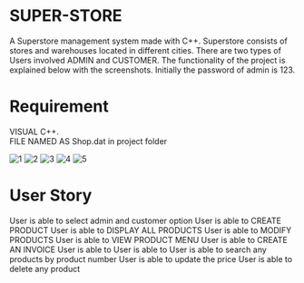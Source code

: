 # SUPER-STORE
A Superstore management system made with C++.
Superstore consists of stores and warehouses located in different cities. There are two types of Users involved ADMIN and CUSTOMER. The functionality of the project is explained below with the screenshots.
Initially the password of admin is 123.

# Requirement
VISUAL C++.  
FILE NAMED AS Shop.dat in project folder

![1](https://user-images.githubusercontent.com/77246714/104466558-2f033100-55d7-11eb-8849-8f21736b76ca.PNG)
![2](https://user-images.githubusercontent.com/77246714/104466564-31658b00-55d7-11eb-99cd-3c30837f02b0.PNG)
![3](https://user-images.githubusercontent.com/77246714/104466569-3296b800-55d7-11eb-997f-4301d1779cb8.PNG)
![4](https://user-images.githubusercontent.com/77246714/104466576-33c7e500-55d7-11eb-8999-7885ad0e1ee2.PNG)
![5](https://user-images.githubusercontent.com/77246714/104466948-94efb880-55d7-11eb-81fb-41826ac6e9f7.PNG)

# User Story
User is able to select admin and customer option
User is able to CREATE PRODUCT
User is able to DISPLAY ALL PRODUCTS 
User is able to MODIFY PRODUCTS 
User is able to VIEW PRODUCT MENU 
User is able to CREATE AN INVOICE
User is able to 
User is able to 
User is able to search any products by product number
User is able to update the price
User is able to delete any product
